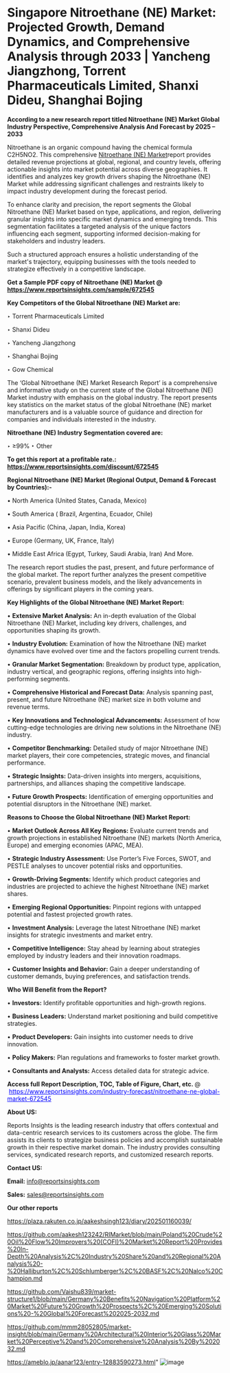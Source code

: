# Singapore Nitroethane (NE) Market: Projected Growth, Demand Dynamics, and Comprehensive Analysis through 2033 | Yancheng Jiangzhong, Torrent Pharmaceuticals Limited, Shanxi Dideu, Shanghai Bojing

<strong>According to a new research report titled Nitroethane (NE) Market Global Industry Perspective, Comprehensive Analysis And Forecast by 2025 – 2033</strong>

Nitroethane is an organic compound having the chemical formula C2H5NO2. This comprehensive <a href=https://www.reportsinsights.com/sample/672545>Nitroethane (NE) Market</a>report provides detailed revenue projections at global, regional, and country levels, offering actionable insights into market potential across diverse geographies. It identifies and analyzes key growth drivers shaping the Nitroethane (NE) Market while addressing significant challenges and restraints likely to impact industry development during the forecast period.

To enhance clarity and precision, the report segments the Global Nitroethane (NE) Market based on type, applications, and region, delivering granular insights into specific market dynamics and emerging trends. This segmentation facilitates a targeted analysis of the unique factors influencing each segment, supporting informed decision-making for stakeholders and industry leaders.

Such a structured approach ensures a holistic understanding of the market's trajectory, equipping businesses with the tools needed to strategize effectively in a competitive landscape.

<strong>Get a Sample PDF copy of Nitroethane (NE) Market </strong><strong>@<a href=https://www.reportsinsights.com/sample/672545 style=color:#0000ff;> https://www.reportsinsights.com/sample/672545</a></strong></font>

<strong>Key Competitors of the Global Nitroethane (NE) Market are:</strong>

‣ Torrent Pharmaceuticals Limited

‣ Shanxi Dideu

‣ Yancheng Jiangzhong

‣ Shanghai Bojing

‣ Gow Chemical

The ‘Global Nitroethane (NE) Market Research Report’ is a comprehensive and informative study on the current state of the Global Nitroethane (NE) Market industry with emphasis on the global industry. The report presents key statistics on the market status of the global Nitroethane (NE) market manufacturers and is a valuable source of guidance and direction for companies and individuals interested in the industry.

<strong>Nitroethane (NE) Industry Segmentation covered are:</strong>

‣ ≥99%
‣ Other

<strong>To get this report at a profitable rate.: <a href=https://www.reportsinsights.com/discount/672545 style=color:#0000ff;>https://www.reportsinsights.com/discount/672545</a></strong></font>

<strong>Regional Nitroethane (NE) Market (Regional Output, Demand &amp; Forecast by Countries):-</strong>

• North America (United States, Canada, Mexico)

• South America ( Brazil, Argentina, Ecuador, Chile)

• Asia Pacific (China, Japan, India, Korea)

• Europe (Germany, UK, France, Italy)

• Middle East Africa (Egypt, Turkey, Saudi Arabia, Iran) And More.

The research report studies the past, present, and future performance of the global market. The report further analyzes the present competitive scenario, prevalent business models, and the likely advancements in offerings by significant players in the coming years.

<strong>Key Highlights of the Global Nitroethane (NE) Market Report:</strong>

• <strong>Extensive Market Analysis:</strong> An in-depth evaluation of the Global Nitroethane (NE) Market, including key drivers, challenges, and opportunities shaping its growth.

• <strong>Industry Evolution:</strong> Examination of how the Nitroethane (NE) market dynamics have evolved over time and the factors propelling current trends.

• <strong>Granular Market Segmentation:</strong> Breakdown by product type, application, industry vertical, and geographic regions, offering insights into high-performing segments.

• <strong>Comprehensive Historical and Forecast Data:</strong> Analysis spanning past, present, and future Nitroethane (NE) market size in both volume and revenue terms.

• <strong>Key Innovations and Technological Advancements:</strong> Assessment of how cutting-edge technologies are driving new solutions in the Nitroethane (NE) industry.

• <strong>Competitor Benchmarking:</strong> Detailed study of major Nitroethane (NE) market players, their core competencies, strategic moves, and financial performance.

• <strong>Strategic Insights:</strong> Data-driven insights into mergers, acquisitions, partnerships, and alliances shaping the competitive landscape.

• <strong>Future Growth Prospects:</strong> Identification of emerging opportunities and potential disruptors in the Nitroethane (NE) market.

<strong>Reasons to Choose the Global Nitroethane (NE) Market Report:</strong>

• <strong>Market Outlook Across All Key Regions:</strong> Evaluate current trends and growth projections in established Nitroethane (NE) markets (North America, Europe) and emerging economies (APAC, MEA).

• <strong>Strategic Industry Assessment:</strong> Use Porter’s Five Forces, SWOT, and PESTLE analyses to uncover potential risks and opportunities.

• <strong>Growth-Driving Segments:</strong> Identify which product categories and industries are projected to achieve the highest Nitroethane (NE) market shares.

• <strong>Emerging Regional Opportunities:</strong> Pinpoint regions with untapped potential and fastest projected growth rates.

• <strong>Investment Analysis:</strong> Leverage the latest Nitroethane (NE) market insights for strategic investments and market entry.

• <strong>Competitive Intelligence:</strong> Stay ahead by learning about strategies employed by industry leaders and their innovation roadmaps.

• <strong>Customer Insights and Behavior:</strong> Gain a deeper understanding of customer demands, buying preferences, and satisfaction trends.

<strong>Who Will Benefit from the Report?</strong>

• <strong>Investors:</strong> Identify profitable opportunities and high-growth regions.

• <strong>Business Leaders:</strong> Understand market positioning and build competitive strategies.

• <strong>Product Developers:</strong> Gain insights into customer needs to drive innovation.

• <strong>Policy Makers:</strong> Plan regulations and frameworks to foster market growth.

• <strong>Consultants and Analysts:</strong> Access detailed data for strategic advice.
</ul>
<strong>Access full Report Description, TOC, Table of Figure, Chart, etc. </strong>@  <a href=https://www.reportsinsights.com/industry-forecast/nitroethane-ne-global-market-672545 style=color:#0000ff;>https://www.reportsinsights.com/industry-forecast/nitroethane-ne-global-market-672545</a></font>

<strong><strong>About US</strong>:</strong>

Reports Insights is the leading research industry that offers contextual and data-centric research services to its customers across the globe. The firm assists its clients to strategize business policies and accomplish sustainable growth in their respective market domain. The industry provides consulting services, syndicated research reports, and customized research reports.

<strong>Contact US:</strong>

<p class=""""><b>Email:</b> <a href=mailto:info@reportsinsights.com>info@reportsinsights.com</a></p>
<p class=""""><b>Sales:</b> <a href=mailto:sales@reportsinsights.com>sales@reportsinsights.com</a></p>

<strong>Our other reports</strong>

<a href=https://plaza.rakuten.co.jp/aakeshsingh123/diary/202501160039/>https://plaza.rakuten.co.jp/aakeshsingh123/diary/202501160039/</a>

<a href=https://github.com/aakesh123242/RIMarket/blob/main/Poland%20Crude%20Oil%20Flow%20Improvers%20(COFI)%20Market%20Report%20Provides%20In-Depth%20Analysis%2C%20Industry%20Share%20and%20Regional%20Analysis%20-%20Halliburton%2C%20Schlumberger%2C%20BASF%2C%20Nalco%20Champion.md>https://github.com/aakesh123242/RIMarket/blob/main/Poland%20Crude%20Oil%20Flow%20Improvers%20(COFI)%20Market%20Report%20Provides%20In-Depth%20Analysis%2C%20Industry%20Share%20and%20Regional%20Analysis%20-%20Halliburton%2C%20Schlumberger%2C%20BASF%2C%20Nalco%20Champion.md</a>

<a href=https://github.com/Vaishu839/market-structure1/blob/main/Germany%20Benefits%20Navigation%20Platform%20Market%20Future%20Growth%20Prospects%2C%20Emerging%20Solutions%20-%20Global%20Forecast%202025-2032.md>https://github.com/Vaishu839/market-structure1/blob/main/Germany%20Benefits%20Navigation%20Platform%20Market%20Future%20Growth%20Prospects%2C%20Emerging%20Solutions%20-%20Global%20Forecast%202025-2032.md</a>

<a href=https://github.com/mmm28052805/market-insight/blob/main/Germany%20Architectural%20Interior%20Glass%20Market%20Perceptive%20and%20Comprehensive%20Analysis%20By%202032.md>https://github.com/mmm28052805/market-insight/blob/main/Germany%20Architectural%20Interior%20Glass%20Market%20Perceptive%20and%20Comprehensive%20Analysis%20By%202032.md</a>

<a href=https://ameblo.jp/aanar123/entry-12883590273.html>https://ameblo.jp/aanar123/entry-12883590273.html</a>"
![image](https://github.com/user-attachments/assets/95012f8a-6032-4593-b541-22463bab696e)
